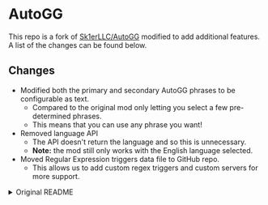 # AutoGG

This repo is a fork of [Sk1erLLC/AutoGG](https://github.com/Sk1erLLC/AutoGG) modified to add additional features.  A list of the changes can be found below.

## Changes

- Modified both the primary and secondary AutoGG phrases to be configurable as text.
  - Compared to the original mod only letting you select a few pre-determined phrases.
  - This means that you can use any phrase you want!
- Removed language API
  - The API doesn't return the language and so this is unnecessary.
  - **Note:** the mod still only works with the English language selected.
- Moved Regular Expression triggers data file to GitHub repo.
  - This allows us to add custom regex triggers and custom servers for more support.

<details>
<summary>Original README</summary>

# AutoGG
AutoGG is a Minecraft Forge mod developed by [Sk1er LLC](https://github.com/Sk1erLLC) that allows you to automatically say a selected phrase after a game has ended on supported servers.

## Support
Join [our support Discord](https://discord.gg/d4KFR9H) for support.

## Developing
**Requirements:**
- JDK (Java Development Kit) 8
  * [AdoptOpenJDK](https://adoptopenjdk.net/)
  * [Other OpenJDK distributions](https://en.wikipedia.org/wiki/OpenJDK#OpenJDK_builds)
  * [Oracle JDK (proprietary)](https://www.oracle.com/java/technologies/javase/javase-jdk8-downloads.html)

- A Java IDE, we recommend using [IntelliJ IDEA](https://jetbrains.com/idea/)

## Building
**Unix-based systems (GNU/Linux, OSX, etc):**
```bash
$ ./gradlew build
```

**Microsoft Windows:**
```batch
> gradlew.bat build
```

Artifacts will be placed under `build/libs` directory.

## License
AutoGG is licensed under **GNU GPLv3**, see: [LICENSE](LICENSE).

</details>